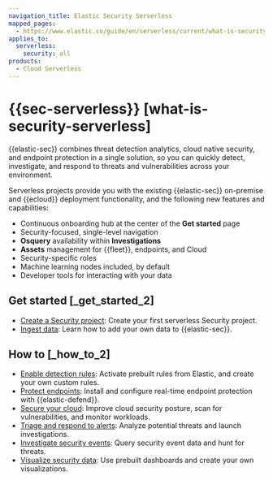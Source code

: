 ```yaml
---
navigation_title: Elastic Security Serverless
mapped_pages:
  - https://www.elastic.co/guide/en/serverless/current/what-is-security-serverless.html
applies_to:
  serverless:
    security: all
products:
  - Cloud Serverless
---
```


# {{sec-serverless}} [what-is-security-serverless]


{{elastic-sec}} combines threat detection analytics, cloud native security, and endpoint protection in a single solution, so you can quickly detect, investigate, and respond to threats and vulnerabilities across your environment.

Serverless projects provide you with the existing {{elastic-sec}} on-premise and {{ecloud}} deployment functionality, and the following new features and capabilities:

* Continuous onboarding hub at the center of the **Get started** page
* Security-focused, single-level navigation
* **Osquery** availability within **Investigations**
* **Assets** management for {{fleet}}, endpoints, and Cloud
* Security-specific roles
* Machine learning nodes included, by default
* Developer tools for interacting with your data


## Get started [_get_started_2]

* [Create a Security project](get-started/create-security-project.md): Create your first serverless Security project.
* [Ingest data](get-started/ingest-data-to-elastic-security.md): Learn how to add your own data to {{elastic-sec}}.


## How to [_how_to_2]

* [Enable detection rules](detect-and-alert.md): Activate prebuilt rules from Elastic, and create your own custom rules.
* [Protect endpoints](configure-elastic-defend/install-elastic-defend.md): Install and configure real-time endpoint protection with {{elastic-defend}}.
* [Secure your cloud](cloud.md): Improve cloud security posture, scan for vulnerabilities, and monitor workloads.
* [Triage and respond to alerts](detect-and-alert/manage-detection-alerts.md): Analyze potential threats and launch investigations.
* [Investigate security events](investigate.md): Query security event data and hunt for threats.
* [Visualize security data](dashboards.md): Use prebuilt dashboards and create your own visualizations.
